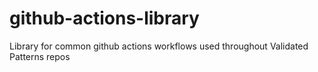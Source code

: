 # github-actions-library
Library for common github actions workflows used throughout Validated Patterns repos
